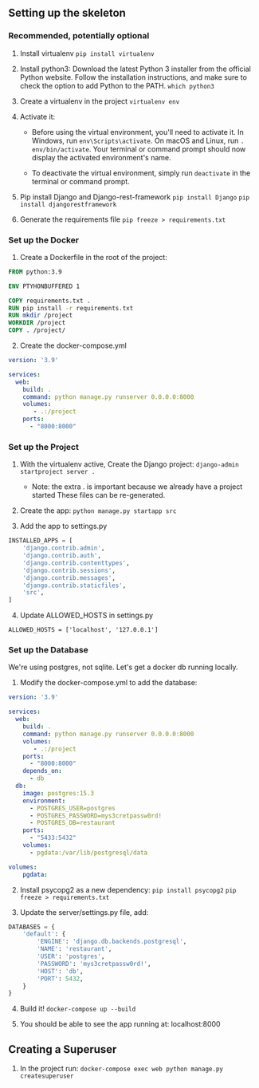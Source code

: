 ## Setting up the skeleton

### Recommended, potentially optional
1. Install virtualenv
   `pip install virtualenv`

2. Install python3: Download the latest Python 3 installer from the official Python website. Follow the installation instructions, and make sure to check the option to add Python to the PATH.
   `which python3`

3. Create a virtualenv in the project
   `virtualenv env`

4. Activate it: 

   * Before using the virtual environment, you'll need to activate it. In Windows, run `env\Scripts\activate`. On macOS and Linux, run `. env/bin/activate`. Your terminal or command prompt should now display the activated environment's name.

   * To deactivate the virtual environment, simply run `deactivate` in the terminal or command prompt.

5. Pip install Django and Django-rest-framework
   `pip install Django`
   `pip install djangorestframework`

6. Generate the requirements file
   `pip freeze > requirements.txt`

### Set up the Docker
1. Create a Dockerfile in the root of the project:
```dockerfile
FROM python:3.9

ENV PTYHONBUFFERED 1

COPY requirements.txt .
RUN pip install -r requirements.txt
RUN mkdir /project
WORKDIR /project
COPY . /project/
```

2. Create the docker-compose.yml

```yml
version: '3.9'

services: 
  web:
    build: .
    command: python manage.py runserver 0.0.0.0:8000
    volumes: 
       - .:/project
    ports:
      - "8000:8000"
```

### Set up the Project
1. With the virtualenv active, Create the Django project:
   `django-admin startproject server .`
   * Note: the extra . is important because we already have a project started
   These files can be re-generated.

2. Create the app:
   `python manage.py startapp src`
3. Add the app to settings.py
```python
INSTALLED_APPS = [
    'django.contrib.admin',
    'django.contrib.auth',
    'django.contrib.contenttypes',
    'django.contrib.sessions',
    'django.contrib.messages',
    'django.contrib.staticfiles',
    'src',
]
```
4. Update ALLOWED_HOSTS in settings.py
```
ALLOWED_HOSTS = ['localhost', '127.0.0.1']
```

### Set up the Database
We're using postgres, not sqlite. Let's get a docker db running locally. 

1. Modify the docker-compose.yml to add the database:
```yml
version: '3.9'

services: 
  web:
    build: .
    command: python manage.py runserver 0.0.0.0:8000
    volumes: 
       - .:/project
    ports:
      - "8000:8000"
    depends_on:
      - db
  db:
    image: postgres:15.3
    environment:
      - POSTGRES_USER=postgres
      - POSTGRES_PASSWORD=mys3cretpassw0rd!
      - POSTGRES_DB=restaurant
    ports:
      - "5433:5432"
    volumes:
      - pgdata:/var/lib/postgresql/data

volumes:
    pgdata:
```

2. Install psycopg2 as a new dependency:
   `pip install psycopg2`
   `pip freeze > requirements.txt`

3. Update the server/settings.py file, add:
```python
DATABASES = {
    'default': {
        'ENGINE': 'django.db.backends.postgresql',
        'NAME': 'restaurant',
        'USER': 'postgres',
        'PASSWORD': 'mys3cretpassw0rd!',
        'HOST': 'db',
        'PORT': 5432,
    }
}
```
4. Build it!
`docker-compose up --build`

5. You should be able to see the app running at: localhost:8000


## Creating a Superuser

1. In the project run:
`docker-compose exec web python manage.py createsuperuser`